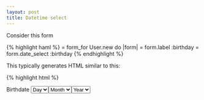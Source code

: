 ```yaml
---
layout: post
title: Datetime select
---
```


Consider this form

{% highlight haml %}
= form_for User.new do |form|
  = form.label :birthday
  = form.date_select :birthday
{% endhighlight %}

This typically generates HTML similar to this:

{% highlight html %}
<form accept-charset="UTF-8" action="/users" method="post">
  <label for="user_birthdate">Birthdate</label>
  <select id="user_birthdate_3i" name="user[birthday(3i)]"><option>Day</option>
  <select id="user_birthdate_2i" name="user[birthday(2i)]"><option>Month</option>
  <select id="user_birthdate_1i" name="user[birthday(1i)]"><option>Year</option>
</form>
{% endhighlight %}

There are two problems with this code:

  * The label does not actually point to any of the selects. Select ids are
    different from labels for attribute.
  * There are 3 separate selects for a single database fields that could go in
    any arbitrary order.

Both problems make these types of fields super inconvenient to access from
capybara/cucumber tests. Your trivial `select "1986/08/25", from: "Birthday"`
is not gonna work.

So, I came up with custom step for these kind of things:


{% highlight ruby %}
When /^I fill in "(.*?)" date field with "(.*?)"$/ do |field_name, date_components|
  label = find("label", text: field_name)
  select_base_id = label[:for]
  date_components.split(",").each_with_index do |value, index|
    select value.strip, from: "#{select_base_id}_#{index+1}i"
  end
end
{% endhighlight %}


So you can use it like this:

{% highlight gherkin %}
When I fill in "Birthdate" fate field with "25, Aug, 1986"
{% endhighlight %}
